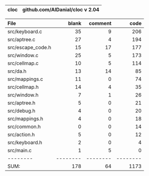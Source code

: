 cloc|github.com/AlDanial/cloc v 2.04
--- | ---

File|blank|comment|code
:-------|-------:|-------:|-------:
src/keyboard.c|35|9|206
src/aptree.c|27|4|194
src/escape_code.h|15|17|177
src/window.c|25|5|173
src/cellmap.c|10|5|114
src/da.h|13|14|85
src/mappings.c|11|0|74
src/cellmap.h|14|4|35
src/window.h|7|1|26
src/aptree.h|5|0|21
src/debug.h|4|0|20
src/mappings.h|4|0|18
src/common.h|0|0|14
src/action.h|5|0|12
src/keyboard.h|2|0|4
src/main.c|1|5|0
--------|--------|--------|--------
SUM:|178|64|1173
